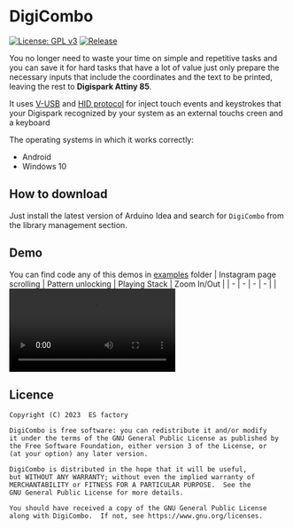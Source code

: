 # DigiCombo
[![License: GPL v3](https://img.shields.io/badge/License-GPLv3-blue.svg)](https://www.gnu.org/licenses/gpl-3.0)
[![Release](https://img.shields.io/github/v/release/ES-factory/DigiCombo?display_name=release&include_prereleases&sort=date)](https://github.com/ES-factory/DigiCombo/releases)

You no longer need to waste your time on simple and repetitive tasks and you can save it for hard tasks that have a lot of value just only prepare the necessary inputs that include the coordinates and the text to be printed, leaving the rest to **Digispark Attiny 85**.

It uses [V-USB](https://www.obdev.at/products/vusb/index.html) and [HID protocol](https://en.wikipedia.org/wiki/Human_interface_device) for inject touch events and keystrokes that your Digispark recognized by your system as an external touchs creen and a keyboard

The operating systems in which it works correctly:
- Android
- Windows 10

## How to download
Just install the latest version of Arduino Idea and search for `DigiCombo` from the library management section.

## Demo
You can find code any of this demos in [examples](/examples) folder
| Instagram page scrolling | Pattern unlocking | Playing Stack | Zoom In/Out |
| - | - | - | - |
| <video src="https://user-images.githubusercontent.com/50053121/219417137-3854b97d-07d1-4eff-919f-4a942358e995.mp4"/> | <video src="https://user-images.githubusercontent.com/50053121/219417970-e2f4bd10-b4c8-4cce-a631-e4b19219f7b2.mp4"/> | <video src="https://user-images.githubusercontent.com/50053121/219419774-4be11ffc-3d42-49ae-ba85-6f9f847b8f55.mp4"/> | <video src="https://user-images.githubusercontent.com/50053121/219420037-b77089ab-7905-456e-a111-0cc2a82e4bb5.mp4"/> |

## Licence
```
Copyright (C) 2023  ES factory

DigiCombo is free software: you can redistribute it and/or modify
it under the terms of the GNU General Public License as published by
the Free Software Foundation, either version 3 of the License, or
(at your option) any later version.

DigiCombo is distributed in the hope that it will be useful,
but WITHOUT ANY WARRANTY; without even the implied warranty of
MERCHANTABILITY or FITNESS FOR A PARTICULAR PURPOSE.  See the
GNU General Public License for more details.

You should have received a copy of the GNU General Public License
along with DigiCombo.  If not, see https://www.gnu.org/licenses.
```
